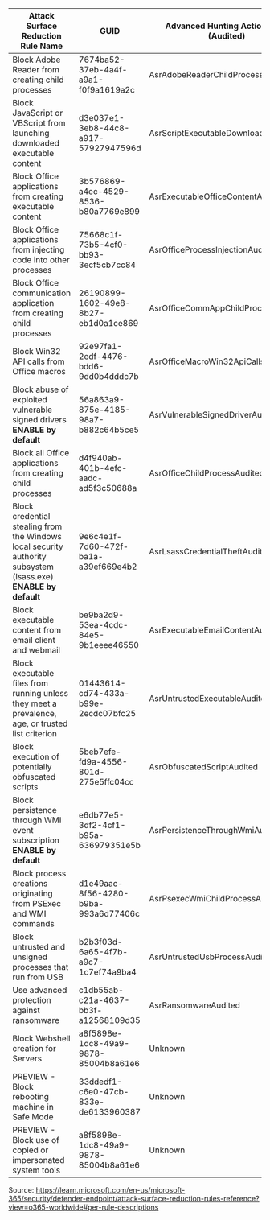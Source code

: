 | Attack Surface Reduction Rule Name                                                                                          | GUID                                 | Advanced Hunting Action Type (Audited) | Advanced Hunting Action Type (Blocked) |
| --------------------------------------------------------------------------------------------------------------------------- | ------------------------------------ | -------------------------------------- | -------------------------------------- |
| Block Adobe Reader from creating child processes                                                                            | 7674ba52-37eb-4a4f-a9a1-f0f9a1619a2c | AsrAdobeReaderChildProcessAudited      | AsrAdobeReaderChildProcessBlocked      |
| Block JavaScript or VBScript from launching downloaded executable content                                                   | d3e037e1-3eb8-44c8-a917-57927947596d | AsrScriptExecutableDownloadAudited     | AsrScriptExecutableDownloadBlocked     |
| Block Office applications from creating executable content                                                                  | 3b576869-a4ec-4529-8536-b80a7769e899 | AsrExecutableOfficeContentAudited      | AsrExecutableOfficeContentBlocked      |
| Block Office applications from injecting code into other processes                                                          | 75668c1f-73b5-4cf0-bb93-3ecf5cb7cc84 | AsrOfficeProcessInjectionAudited       | AsrOfficeProcessInjectionBlocked       |
| Block Office communication application from creating child processes                                                        | 26190899-1602-49e8-8b27-eb1d0a1ce869 | AsrOfficeCommAppChildProcessAudited    | AsrOfficeCommAppChildProcessBlocked    |
| Block Win32 API calls from Office macros                                                                                    | 92e97fa1-2edf-4476-bdd6-9dd0b4dddc7b | AsrOfficeMacroWin32ApiCallsAudited     | AsrOfficeMacroWin32ApiCallsBlocked     |
| Block abuse of exploited vulnerable signed drivers **ENABLE by default**                                                    | 56a863a9-875e-4185-98a7-b882c64b5ce5 | AsrVulnerableSignedDriverAudited       | AsrVulnerableSignedDriverBlocked       |
| Block all Office applications from creating child processes                                                                 | d4f940ab-401b-4efc-aadc-ad5f3c50688a | AsrOfficeChildProcessAudited           | AsrOfficeChildProcessBlocked           |
| Block credential stealing from the Windows local security authority subsystem (lsass.exe) **ENABLE by default**             | 9e6c4e1f-7d60-472f-ba1a-a39ef669e4b2 | AsrLsassCredentialTheftAudited         | AsrLsassCredentialTheftBlocked         |
| Block executable content from email client and webmail                                                                      | be9ba2d9-53ea-4cdc-84e5-9b1eeee46550 | AsrExecutableEmailContentAudited       | AsrExecutableEmailContentBlocked       |
| Block executable files from running unless they meet a prevalence, age, or trusted list criterion                           | 01443614-cd74-433a-b99e-2ecdc07bfc25 | AsrUntrustedExecutableAudited          | AsrUntrustedExecutableBlocked          |
| Block execution of potentially obfuscated scripts                                                                           | 5beb7efe-fd9a-4556-801d-275e5ffc04cc | AsrObfuscatedScriptAudited             | AsrObfuscatedScriptBlocked             |
| Block persistence through WMI event subscription **ENABLE by default**                                                      | e6db77e5-3df2-4cf1-b95a-636979351e5b | AsrPersistenceThroughWmiAudited        | AsrPersistenceThroughWmiBlocked        |
| Block process creations originating from PSExec and WMI commands                                                            | d1e49aac-8f56-4280-b9ba-993a6d77406c | AsrPsexecWmiChildProcessAudited        | AsrPsexecWmiChildProcessBlocked        |
| Block untrusted and unsigned processes that run from USB                                                                    | b2b3f03d-6a65-4f7b-a9c7-1c7ef74a9ba4 | AsrUntrustedUsbProcessAudited          | AsrUntrustedUsbProcessBlocked          |
| Use advanced protection against ransomware                                                                                  | c1db55ab-c21a-4637-bb3f-a12568109d35 | AsrRansomwareAudited                   | AsrRansomwareBlocked                   |
| Block Webshell creation for Servers                                                                                         | a8f5898e-1dc8-49a9-9878-85004b8a61e6 | Unknown                                | Unknown                                |
| PREVIEW - Block rebooting machine in Safe Mode                                                                              | 33ddedf1-c6e0-47cb-833e-de6133960387 | Unknown                                | Unknown                                |
| PREVIEW - Block use of copied or impersonated system tools                                                                  | a8f5898e-1dc8-49a9-9878-85004b8a61e6 | Unknown                                | Unknown                                |


Source: https://learn.microsoft.com/en-us/microsoft-365/security/defender-endpoint/attack-surface-reduction-rules-reference?view=o365-worldwide#per-rule-descriptions
